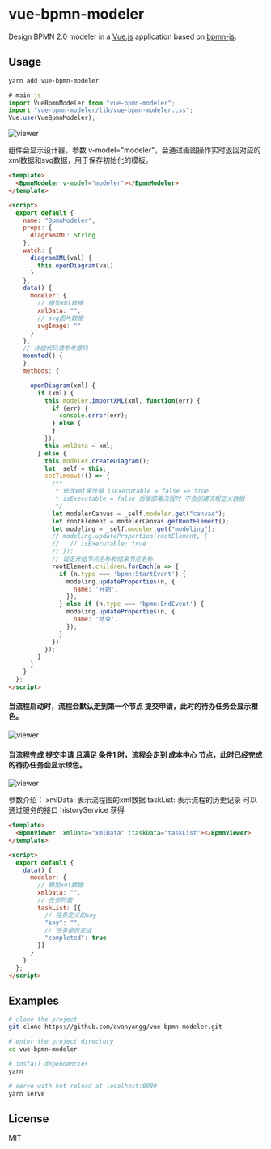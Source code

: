# vue-bpmn-modeler

Design BPMN 2.0 modeler in a [Vue.js](https://vuejs.org) application based on  [bpmn-js](https://github.com/bpmn-io/bpmn-js).

## Usage
```bash
yarn add vue-bpmn-modeler
```
```js
# main.js
import VueBpmnModeler from "vue-bpmn-modeler";
import "vue-bpmn-modeler/lib/vue-bpmn-modeler.css";
Vue.use(VueBpmnModeler);
```
![viewer](https://image.ulitom.com/other/modeler.png)

<BpmnModeler>组件会显示设计器，参数 v-model="modeler"，会通过画图操作实时返回对应的xml数据和svg数据，用于保存初始化的模板。
```html
<template>
  <BpmnModeler v-model="modeler"></BpmnModeler>
</template>

<script>
  export default {
    name: "BpmnModeler",
    props: {
      diagramXML: String
    },
    watch: {
      diagramXML(val) {
        this.openDiagram(val)
      }
    },
    data() {
      modeler: {
        // 模型xml数据
        xmlData: "",
        // svg图片数据
        svgImage: ""
      }
    },
    // 详细代码请参考源码
    mounted() {
    },
    methods: {

      openDiagram(xml) {
        if (xml) {
          this.modeler.importXML(xml, function(err) {
            if (err) {
              console.error(err);
            } else {
            }
          });
          this.xmlData = xml;
        } else {
          this.modeler.createDiagram();
          let _self = this;
          setTimeout(() => {
            /**
             * 修改xml属性值 isExecutable = false => true
             * isExecutable = false 后端部署流程时 不会创建流程定义数据
             */
            let modelerCanvas = _self.modeler.get("canvas");
            let rootElement = modelerCanvas.getRootElement();
            let modeling = _self.modeler.get("modeling");
            // modeling.updateProperties(rootElement, {
            //   // isExecutable: true
            // });
            // 设定开始节点名称和结束节点名称
            rootElement.children.forEach(n => {
              if (n.type === 'bpmn:StartEvent') {
                modeling.updateProperties(n, {
                  name: '开始',
                });
              } else if (n.type === 'bpmn:EndEvent') {
                modeling.updateProperties(n, {
                  name: '结束',
                });
              }
            })
          });
        }
      }
    }
  };
</script>
```
#### 当流程启动时，流程会默认走到第一个节点 提交申请，此时的待办任务会显示橙色。
![viewer](https://image.ulitom.com/other/viewer.png "todo task")
#### 当流程完成 提交申请 且满足 条件1 时，流程会走到 成本中心 节点，此时已经完成的待办任务会显示绿色。
![viewer](https://image.ulitom.com/other/viewer-completed.png "completed task")

参数介绍：
xmlData: 表示流程图的xml数据
taskList: 表示流程的历史记录 可以通过服务的接口 historyService 获得
```html
<template>
  <BpmnViewer :xmlData="xmlData" :taskData="taskList"></BpmnViewer>
</template>

<script>
  export default {
    data() {
      modeler: {
        // 模型xml数据
        xmlData: "",
        // 任务列表
        taskList: [{
          // 任务定义的key
          "key": "",
          // 任务是否完成
          "completed": true
        }]
      }
    }
  };
</script>
```

## Examples
```bash
# clone the project
git clone https://github.com/evanyangg/vue-bpmn-modeler.git

# enter the project directory
cd vue-bpmn-modeler

# install dependencies
yarn

# serve with hot reload at localhost:8080
yarn serve
```
## License

MIT